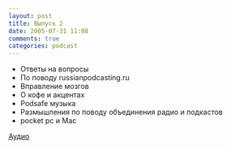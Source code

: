 ```yaml
---
layout: post
title: Выпуск 2
date: 2005-07-31 11:08
comments: true
categories: podcast
---
```


- Ответы на вопросы
- По поводу russianpodcasting.ru
- Вправление мозгов
- О кофе и акцентах
- Podsafe музыка
- Размышления по поводу объединения радио и подкастов
- pocket pc и Mac

[Аудио](https://podcast.umputun.com/media/ump_podcast2.mp3)
<audio src="https://podcast.umputun.com/media/ump_podcast2.mp3" preload="none">
